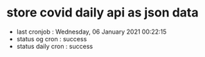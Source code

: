 # store covid daily api as json data

- last cronjob : Wednesday, 06 January 2021 00:22:15
- status og cron : success
- status daily cron : success
      
      